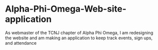 Alpha-Phi-Omega-Web-site-application
====================================

As webmaster of the TCNJ chapter of Alpha Phi Omega, I am redesigning the website and am making an application to keep track events, sign ups, and attendance